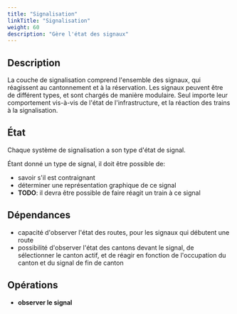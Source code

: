 ```yaml
---
title: "Signalisation"
linkTitle: "Signalisation"
weight: 60
description: "Gère l'état des signaux"
---
```



## Description

La couche de signalisation comprend l'ensemble des signaux, qui réagissent au cantonnement et à la réservation.
Les signaux peuvent être de différent types, et sont chargés de manière modulaire. Seul importe leur comportement
vis-à-vis de l'état de l'infrastructure, et la réaction des trains à la signalisation.

## État

Chaque système de signalisation a son type d'état de signal.

Étant donné un type de signal, il doit être possible de:

 - savoir s'il est contraignant
 - déterminer une représentation graphique de ce signal
 - **TODO**: il devra être possible de faire réagit un train à ce signal

## Dépendances

 - capacité d'observer l'état des routes, pour les signaux qui débutent une route
 - possibilité d'observer l'état des cantons devant le signal, de sélectionner le canton actif, et de réagir en fonction de l'occupation du canton et du signal de fin de canton

## Opérations

 - **observer le signal**
